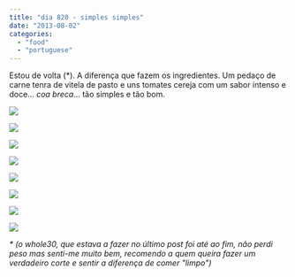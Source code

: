```yaml
---
title: "dia 820 - simples simples"
date: "2013-08-02"
categories: 
  - "food"
  - "portuguese"
---
```


Estou de volta (\*). A diferença que fazem os ingredientes. Um pedaço de carne tenra de vitela de pasto e uns tomates cereja com um sabor intenso e doce... _coa breca_... tão simples e tão bom.  

  

[![](images/IMG_20130802_204834.jpg)](http://lh4.ggpht.com/-FDch6CxpROo/UfwOX4Vs6EI/AAAAAAAAFi0/CDlJr6Hd9rg/s1600/IMG_20130802_204834.jpg)

  

[![](images/IMG_20130802_204622.jpg)](http://lh5.ggpht.com/-agMxt-QhSxQ/UfwOZ0mN0SI/AAAAAAAAFi8/xWFhFB1SFXQ/s1600/IMG_20130802_204622.jpg)

  

[![](images/IMG_20130802_204436.jpg)](http://lh6.ggpht.com/-2UrDNPf4HjU/UfwOfNwJCjI/AAAAAAAAFjU/XbNgYQFFDUA/s1600/IMG_20130802_204436.jpg)

  

[![](images/IMG_20130802_204116.jpg)](http://lh6.ggpht.com/-vePpVaoPols/UfwOdnI7YbI/AAAAAAAAFjM/idEnMSKVYC0/s1600/IMG_20130802_204116.jpg)

  

[![](images/IMG_20130802_204212.jpg)](http://lh3.ggpht.com/-0myD-bZFmi4/UfwOb_NTRJI/AAAAAAAAFjE/vw3BPxMQA8c/s1600/IMG_20130802_204212.jpg)

  

  

 [![](images/IMG_20130802_203807.jpg)](http://lh3.ggpht.com/-YAi6TwAzfxI/UfwOT96TpeI/AAAAAAAAFik/WIQV2pQkPSM/s1600/IMG_20130802_203807.jpg) 

  

 [![](images/IMG_20130802_203940.jpg)](http://lh3.ggpht.com/-h_sAdMQjs_4/UfwOVwy3D-I/AAAAAAAAFis/rWreMGZF4vU/s1600/IMG_20130802_203940.jpg) 

  

[![](images/IMG_20130802_203603.jpg)](http://lh6.ggpht.com/-m3PjSfGiNmI/UfwOR67q32I/AAAAAAAAFic/zofQqnp3gx4/s1600/IMG_20130802_203603.jpg)

  

  

_\* (o whole30, que estava a fazer no último post foi até ao fim, não perdi peso mas senti-me muito bem, recomendo a quem queira fazer um verdadeiro corte e sentir a diferença de comer "limpo")_
